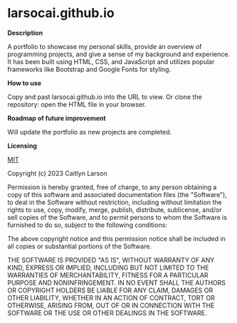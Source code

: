 # larsocai.github.io
 
<strong>Description</strong>

A portfolio to showcase my personal skills, provide an overview of programming projects, and give a sense of my background and experience. It has been built using HTML, CSS, and JavaScript and utilizes popular frameworks like Bootstrap and Google Fonts for styling.

<strong>How to use</strong>

Copy and past larsocai.github.io into the URL to view. Or clone the repository: open the HTML file in your browser.

<strong>Roadmap of future improvement</strong>

Will update the portfolio as new projects are completed.

<strong>Licensing</strong>

<a href="https://choosealicense.com/licenses/mit/" target="blank">MIT</a>

Copyright (c) 2023 Caitlyn Larson

Permission is hereby granted, free of charge, to any person obtaining a copy of this software and associated documentation files (the "Software"), to deal in the Software without restriction, including without limitation the rights to use, copy, modify, merge, publish, distribute, sublicense, and/or sell copies of the Software, and to permit persons to whom the Software is furnished to do so, subject to the following conditions:

The above copyright notice and this permission notice shall be included in all copies or substantial portions of the Software.

THE SOFTWARE IS PROVIDED "AS IS", WITHOUT WARRANTY OF ANY KIND, EXPRESS OR IMPLIED, INCLUDING BUT NOT LIMITED TO THE WARRANTIES OF MERCHANTABILITY, FITNESS FOR A PARTICULAR PURPOSE AND NONINFRINGEMENT. IN NO EVENT SHALL THE AUTHORS OR COPYRIGHT HOLDERS BE LIABLE FOR ANY CLAIM, DAMAGES OR OTHER LIABILITY, WHETHER IN AN ACTION OF CONTRACT, TORT OR OTHERWISE, ARISING FROM, OUT OF OR IN CONNECTION WITH THE SOFTWARE OR THE USE OR OTHER DEALINGS IN THE SOFTWARE.
